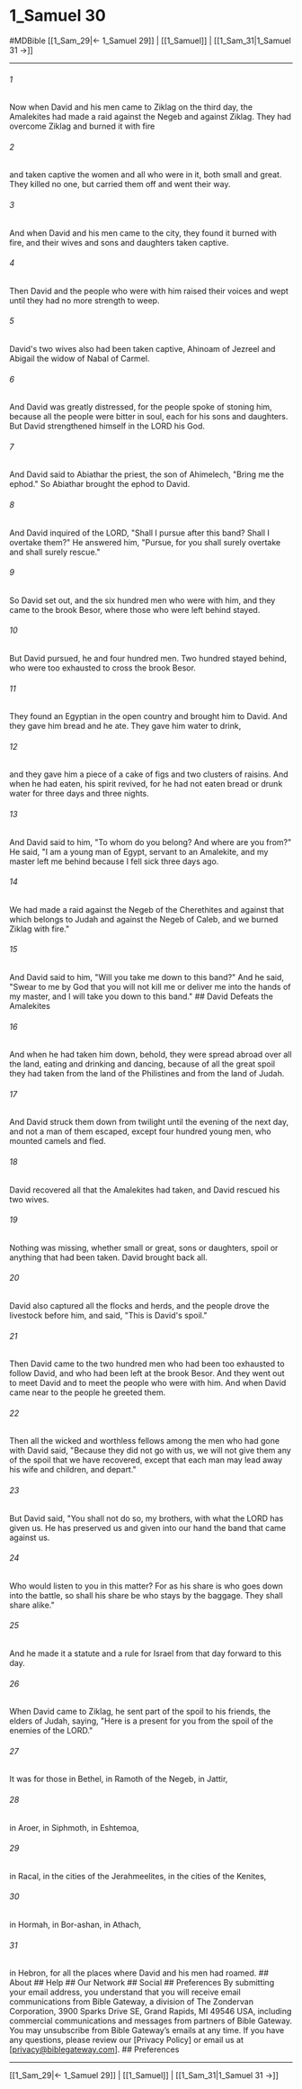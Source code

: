 # 1_Samuel 30
#MDBible
[[1_Sam_29|← 1_Samuel 29]] | [[1_Samuel]] | [[1_Sam_31|1_Samuel 31 →]]

***


###### 1 
Now when David and his men came to Ziklag on the third day, the Amalekites had made a raid against the Negeb and against Ziklag. They had overcome Ziklag and burned it with fire 

###### 2 
and taken captive the women and all who were in it, both small and great. They killed no one, but carried them off and went their way. 

###### 3 
And when David and his men came to the city, they found it burned with fire, and their wives and sons and daughters taken captive. 

###### 4 
Then David and the people who were with him raised their voices and wept until they had no more strength to weep. 

###### 5 
David's two wives also had been taken captive, Ahinoam of Jezreel and Abigail the widow of Nabal of Carmel. 

###### 6 
And David was greatly distressed, for the people spoke of stoning him, because all the people were bitter in soul, each for his sons and daughters. But David strengthened himself in the LORD his God. 

###### 7 
And David said to Abiathar the priest, the son of Ahimelech, "Bring me the ephod." So Abiathar brought the ephod to David. 

###### 8 
And David inquired of the LORD, "Shall I pursue after this band? Shall I overtake them?" He answered him, "Pursue, for you shall surely overtake and shall surely rescue." 

###### 9 
So David set out, and the six hundred men who were with him, and they came to the brook Besor, where those who were left behind stayed. 

###### 10 
But David pursued, he and four hundred men. Two hundred stayed behind, who were too exhausted to cross the brook Besor. 

###### 11 
They found an Egyptian in the open country and brought him to David. And they gave him bread and he ate. They gave him water to drink, 

###### 12 
and they gave him a piece of a cake of figs and two clusters of raisins. And when he had eaten, his spirit revived, for he had not eaten bread or drunk water for three days and three nights. 

###### 13 
And David said to him, "To whom do you belong? And where are you from?" He said, "I am a young man of Egypt, servant to an Amalekite, and my master left me behind because I fell sick three days ago. 

###### 14 
We had made a raid against the Negeb of the Cherethites and against that which belongs to Judah and against the Negeb of Caleb, and we burned Ziklag with fire." 

###### 15 
And David said to him, "Will you take me down to this band?" And he said, "Swear to me by God that you will not kill me or deliver me into the hands of my master, and I will take you down to this band." ## David Defeats the Amalekites 

###### 16 
And when he had taken him down, behold, they were spread abroad over all the land, eating and drinking and dancing, because of all the great spoil they had taken from the land of the Philistines and from the land of Judah. 

###### 17 
And David struck them down from twilight until the evening of the next day, and not a man of them escaped, except four hundred young men, who mounted camels and fled. 

###### 18 
David recovered all that the Amalekites had taken, and David rescued his two wives. 

###### 19 
Nothing was missing, whether small or great, sons or daughters, spoil or anything that had been taken. David brought back all. 

###### 20 
David also captured all the flocks and herds, and the people drove the livestock before him, and said, "This is David's spoil." 

###### 21 
Then David came to the two hundred men who had been too exhausted to follow David, and who had been left at the brook Besor. And they went out to meet David and to meet the people who were with him. And when David came near to the people he greeted them. 

###### 22 
Then all the wicked and worthless fellows among the men who had gone with David said, "Because they did not go with us, we will not give them any of the spoil that we have recovered, except that each man may lead away his wife and children, and depart." 

###### 23 
But David said, "You shall not do so, my brothers, with what the LORD has given us. He has preserved us and given into our hand the band that came against us. 

###### 24 
Who would listen to you in this matter? For as his share is who goes down into the battle, so shall his share be who stays by the baggage. They shall share alike." 

###### 25 
And he made it a statute and a rule for Israel from that day forward to this day. 

###### 26 
When David came to Ziklag, he sent part of the spoil to his friends, the elders of Judah, saying, "Here is a present for you from the spoil of the enemies of the LORD." 

###### 27 
It was for those in Bethel, in Ramoth of the Negeb, in Jattir, 

###### 28 
in Aroer, in Siphmoth, in Eshtemoa, 

###### 29 
in Racal, in the cities of the Jerahmeelites, in the cities of the Kenites, 

###### 30 
in Hormah, in Bor-ashan, in Athach, 

###### 31 
in Hebron, for all the places where David and his men had roamed. ## About ## Help ## Our Network ## Social ## Preferences By submitting your email address, you understand that you will receive email communications from Bible Gateway, a division of The Zondervan Corporation, 3900 Sparks Drive SE, Grand Rapids, MI 49546 USA, including commercial communications and messages from partners of Bible Gateway. You may unsubscribe from Bible Gateway&rsquo;s emails at any time. If you have any questions, please review our [Privacy Policy] or email us at [privacy@biblegateway.com]. ## Preferences

***

[[1_Sam_29|← 1_Samuel 29]] | [[1_Samuel]] | [[1_Sam_31|1_Samuel 31 →]]
